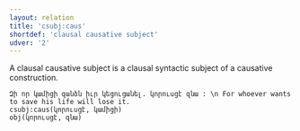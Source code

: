 ```yaml
---
layout: relation
title: 'csubj:caus'
shortdef: 'clausal causative subject'
udver: '2'
---
```


A clausal causative subject is a clausal syntactic subject of a causative construction.

~~~ sdparse
Զի որ կամիցի զանձն իւր կեցուցանել. կորուսցէ զնա : \n For whoever wants to save his life will lose it.
csubj:caus(կորուսցէ, կամիցի)
obj(կորուսցէ, զնա)
~~~
